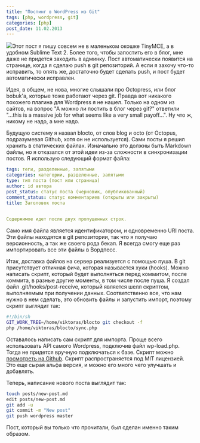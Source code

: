 ```yaml
---
title: "Постинг в WordPress из Git"
tags: [php, wordpress, git]
categories: [php]
post_date: 11.02.2013
---
```


<img src="{{site.url}}/img/git.png" class="oppic">Этот пост я пишу совсем не в маленьком окошке TinyMCE, а в удобном Sublime Text 2. Более того, чтобы запостить его в блог, мне даже не придется заходить в админку. Пост автоматически появится на странице, когда я сделаю push в git репозиторий. А если я захочу что-то исправить, то опять же, достаточно будет сделать push, и пост будет автоматически исправлен.

Идея, в общем, не нова, многие слышали про Octopress, или блог bobuk'а, которые тоже работают через git. Правда вот никакого похожего плагина для Wordpress я не нашел. Только на одном из сайтов, на вопрос "А можно ли постить в блог через git?" ответили "...this is a massive job for what seems like a very small payoff...". Ну что ж, никому не надо, а мне надо.<!--more-->

Будущую систему я назвал blocto, от слов blog и octo (от Octopus, подразумевая Github, хотя он не используется). Сами посты я решил хранить в статических файлах. Изначально это должны быть Markdown файлы, но я отказался от этой идеи из-за сложности в синхронизации постов. Я использую следующий формат файла:
```yaml
tags: теги, разделенные, запятыми
categories: категории, разделенные, запятыми
type: тип поста (пост или страница)
author: id автора
post_status: статус поста (черновик, опубликованный)
comment_status: статус комментариев (открыты или закрыты)
title: Заголовок поста

	
Содержимое идет после двух пропущенных строк.
```
Само имя файла является идентификатором, и одновременно URI поста. Эти файлы находятся в git репозитории, так что я получаю версионность, а так же своего рода бекап. Я всегда смогу еще раз импортировать все эти файлы в Вордпесс. 

Итак, доставка файлов на сервер реализуется с помощью пуша. В git присутствует отличная фича, которая называется хуки (hooks). Можно написать скрипт, который будет выполняться перед коммитом, после коммита, в разные другие моменты, в том числе после пуша. Я создал файл .git/hooks/post-receive, который является шелл скриптом, выполняемым при получении данных. Соответственно все, что нам нужно в нем сделать, это обновить файлы и запустить импорт, поэтому скрипт выглядит так:
```bash
#!/bin/sh
GIT_WORK_TREE=/home/viktoras/blocto git checkout -f
php /home/viktoras/blocto/sync.php
```

Оставалось написать сам скрипт для импорта. Проще всего использовать API самого Wordpress, подключив файл wp-load.php. Тогда не придется вручную подключаться к базе. Скрипт можно <a href="https://gist.github.com/charnad/4974262">посмотреть на Github</a>. Скрипт распространяется под MIT лицензией. Это еще сырая альфа версия, и можно его много чего улучшать и добавлять.

Теперь, написание нового поста выглядит так:
```bash
touch posts/new-post.md
edit posts/new-post.md
git add -u
git commit -m "New post"
git push wordpress master
```
Пост, который вы только что прочитали, был сделан именно таким образом.